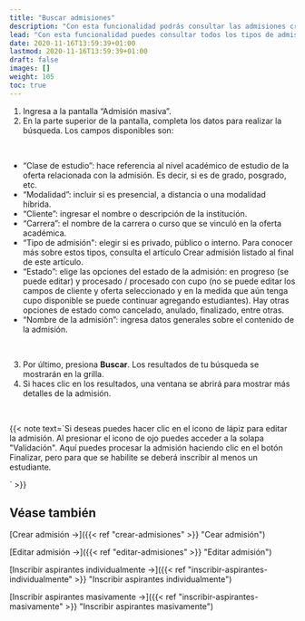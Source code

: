 ```yaml
---
title: "Buscar admisiones"
description: "Con esta funcionalidad podrás consultar las admisiones creados en el sistema."
lead: "Con esta funcionalidad puedes consultar todos los tipos de admisiones que se han creado en el sistema. Esta funcionalidad es útil si el registro de la admisión se crea en un momento en el tiempo y más tarde es necesario consultarlo, editarlo o comenzar a inscribir los aspirantes. Consulta la sección Véase también al final de este artículo para leer sobre estas acciones."
date: 2020-11-16T13:59:39+01:00
lastmod: 2020-11-16T13:59:39+01:00
draft: false
images: []
weight: 105
toc: true
---
```


1. Ingresa a la pantalla “Admisión masiva”.
2. En la parte superior de la pantalla, completa los datos para realizar la búsqueda. Los campos disponibles son:
<br>

- “Clase de estudio”: hace referencia al nivel académico de estudio de la oferta relacionada con la admisión. Es decir, si es de grado, posgrado, etc.
- “Modalidad”: incluir si es presencial,  a distancia o una modalidad híbrida.
- “Cliente”: ingresar el nombre o descripción de la institución.
- “Carrera”: el nombre de la carrera o curso que se vinculó en la oferta académica.
- “Tipo de admisión": elegir si es privado, público o interno. Para conocer más sobre estos tipos, consulta el artículo Crear admisión listado al final de este artículo.
- “Estado”: elige las opciones del estado de la admisión: en progreso (se puede editar) y procesado / procesado con cupo (no se puede editar los campos de cliente y oferta seleccionado y en la medida que aún tenga cupo disponible se puede continuar agregando estudiantes). Hay otras opciones de estado como cancelado, anulado, finalizado, entre otras.
- “Nombre de la admisión”: ingresa datos generales sobre el contenido de la admisión.
<br>

3. Por último, presiona **Buscar**. Los resultados de tu búsqueda se mostrarán en la grilla.
4. Si haces clic en los resultados, una ventana se abrirá para mostrar más detalles de la admisión.
<br>

{{< note text=`Si deseas puedes hacer clic en el icono de lápiz para editar la admisión. Al presionar el icono de ojo puedes acceder a la solapa "Validación". Aquí puedes procesar la admisión haciendo clic en el botón Finalizar, pero para que se habilite se deberá inscribir al menos un estudiante. 

` >}}

## Véase también

[Crear admisión →]({{< ref "crear-admisiones" >}} "Cear admisión")

[Editar admisión →]({{< ref "editar-admisiones" >}} "Editar admisión")

[Inscribir aspirantes individualmente →]({{< ref "inscribir-aspirantes-individualmente" >}} "Inscribir aspirantes individualmente")

[Inscribir aspirantes masivamente →]({{< ref "inscribir-aspirantes-masivamente" >}} "Inscribir aspirantes masivamente")